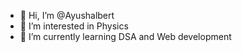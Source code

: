 - 👋 Hi, I’m @Ayushalbert
- 👀 I’m interested in Physics
- 🌱 I’m currently learning DSA and Web development


<!---
Ayushalbert/Ayushalbert is a ✨ special ✨ repository because its `README.md` (this file) appears on your GitHub profile.
You can click the Preview link to take a look at your changes.
--->
